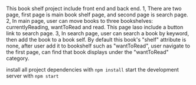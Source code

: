 This book shelf project include front end and back end.
1, There are two page, first page is main book shelf page, and second page is search page.
2, In main page, user can move books to three bookshelves: currentlyReading, wantToRead and read. This page laso include a button link to search page.
3, In search page, user can search a book by keyword, then add the book to a book self. By default this book's "shelf" attribute is none, after user add it to bookshelf such as "wantToRead", user navigate to the first page, can find that book displays under the "wantToRead" category.

install all project dependencies with `npm install`
start the development server with `npm start`
